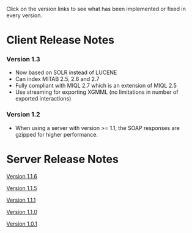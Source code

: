 Click on the version links to see what has been implemented or fixed in every version.

# Client Release Notes #

### Version 1.3 ###

  * Now based on SOLR instead of LUCENE
  * Can index MITAB 2.5, 2.6 and 2.7
  * Fully compliant with MIQL 2.7 which is an extension of MIQL 2.5
  * Use streaming for exporting XGMML (no limitations in number of exported interactions)

### Version 1.2 ###

  * When using a server with version >= 1.1, the SOAP responses are gzipped for higher performance.

# Server Release Notes #

[Version 1.1.6](http://code.google.com/p/psicquic/issues/list?can=1&q=label%3AMilestone-Release1.1.1)

[Version 1.1.5](http://code.google.com/p/psicquic/issues/list?can=1&q=label%3AMilestone-Release1.1.1)

[Version 1.1.1](http://code.google.com/p/psicquic/issues/list?can=1&q=label%3AMilestone-Release1.1.1)

[Version 1.1.0](http://code.google.com/p/psicquic/issues/list?can=1&q=label%3AMilestone-Release1.1)

[Version 1.0.1](http://code.google.com/p/psicquic/issues/list?can=1&q=label%3AMilestone-Release1.0.1)
